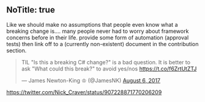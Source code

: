 NoTitle: true
---

Like we should make no assumptions that people even know what a breaking change is.... many people never had to worry about framework concerns before in their life.
provide some form of automation (approval tests) then link off to a (currently non-existent) document in the contribution section.

<blockquote class="twitter-tweet" data-lang="en"><p lang="en" dir="ltr">TIL &quot;Is this a breaking C# change?&quot; is a bad question. It is better to ask &quot;What could this break?&quot; to avoid yes/nos <a href="https://t.co/f6ZrtUtZTJ">https://t.co/f6ZrtUtZTJ</a></p>&mdash; James Newton-King ♔ (@JamesNK) <a href="https://twitter.com/JamesNK/status/894342485521997824">August 6, 2017</a></blockquote>
<script async src="//platform.twitter.com/widgets.js" charset="utf-8"></script>

https://twitter.com/Nick_Craver/status/907228871770206209
